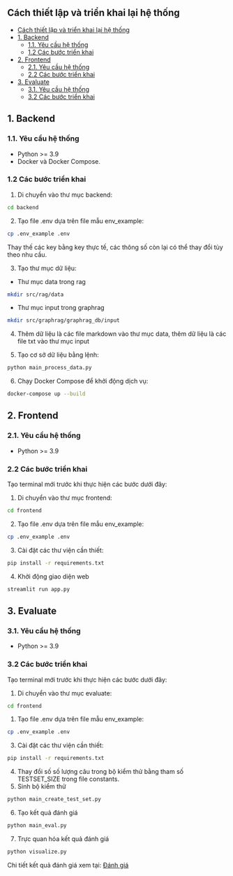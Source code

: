 ## Cách thiết lập và triển khai lại hệ thống

- [Cách thiết lập và triển khai lại hệ thống](#cách-thiết-lập-và-triển-khai-lại-hệ-thống)
- [1. Backend](#1-backend)
  - [1.1. Yêu cầu hệ thống](#11-yêu-cầu-hệ-thống)
  - [1.2 Các bước triển khai](#12-các-bước-triển-khai)
- [2. Frontend](#2-frontend)
  - [2.1. Yêu cầu hệ thống](#21-yêu-cầu-hệ-thống)
  - [2.2 Các bước triển khai](#22-các-bước-triển-khai)
- [3. Evaluate](#3-evaluate)
  - [3.1. Yêu cầu hệ thống](#31-yêu-cầu-hệ-thống)
  - [3.2 Các bước triển khai](#32-các-bước-triển-khai)



## 1. Backend
### 1.1. Yêu cầu hệ thống

- Python >= 3.9  
- Docker và Docker Compose.
### 1.2 Các bước triển khai
1. Di chuyển vào thư mục backend:
```bash
cd backend
```
2. Tạo file .env dựa trên file mẫu env_example:

```bash
cp .env_example .env

```
Thay thế các key bằng key thực tế, các thông số còn lại có thể thay đổi tùy theo nhu cầu.

3. Tạo thư mục dữ liệu:
- Thư mục data trong rag
```bash
mkdir src/rag/data
```
- Thư mục input trong graphrag
```bash
mkdir src/graphrag/graphrag_db/input
```
4. Thêm dữ liệu là các file markdown vào thư mục data, thêm dữ liệu là các file txt vào thư mục input

5. Tạo cơ sở dữ liệu bằng lệnh:

```bash
python main_process_data.py
```
6. Chạy Docker Compose để khởi động dịch vụ:

```bash
docker-compose up --build
```
## 2. Frontend
### 2.1. Yêu cầu hệ thống

- Python >= 3.9  
### 2.2 Các bước triển khai
Tạo terminal mới trước khi thực hiện các bước dưới đây:
1. Di chuyển vào thư mục frontend:
```bash
cd frontend
```
2. Tạo file .env dựa trên file mẫu env_example:

```bash
cp .env_example .env
```
3. Cài đặt các thư viện cần thiết:

```bash
pip install -r requirements.txt
```
4. Khởi động giao diện web

```bash
streamlit run app.py
```
## 3. Evaluate
### 3.1. Yêu cầu hệ thống

- Python >= 3.9
### 3.2 Các bước triển khai
Tạo terminal mới trước khi thực hiện các bước dưới đây:
1. Di chuyển vào thư mục evaluate:
```bash
cd frontend
```
1. Tạo file .env dựa trên file mẫu env_example:

```bash
cp .env_example .env
```
3. Cài đặt các thư viện cần thiết:

```bash
pip install -r requirements.txt
```
4. Thay đổi số số lượng câu trong bộ kiểm thử bằng tham số TESTSET_SIZE trong file constants.
5. Sinh bộ kiểm thử
```bash
python main_create_test_set.py
```
6. Tạo kết quả đánh giá
   
```bash
python main_eval.py
```
7. Trực quan hóa kết quả đánh giá

```bash
python visualize.py
```
Chi tiết kết quả đánh giá xem tại: [Đánh giá](./evaluate/results/images/)